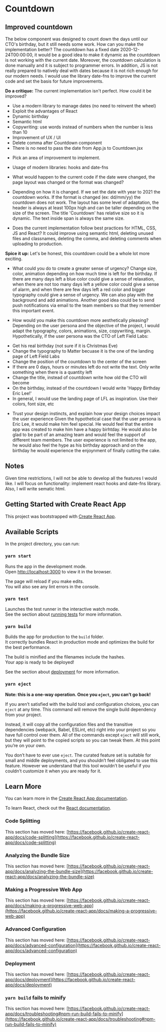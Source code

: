 # Countdown

## Improved countdown
The below component was designed to count down the days until our CTO's birthday, but it still needs some work. How can you make the implementation better?
The countdown has a fixed date 2020-12-24T00:00:00, it would be a good idea to make it dynamic as the countdown is not working with the current date. Moreover, the countdown calculation is done manually and it is subject to programmer errors. In addition, JS is not really prepared to natively deal with dates because it is not rich enough for our modern needs. I would use the library date-fns to improve the current code and set the basis for future improvements.

**Do a critique:** The current implementation isn't perfect. How could it be improved?
- Use a modern library to manage dates (no need to reinvent the wheel)
- Exploit the advantages of React
- Dynamic birthday
- Semantic html
- Copywriting: use words instead of numbers when the number is less than 10
- Improvement of UX / UI
- Delete comma after Countdown component
- There is no need to pass the date from App.js to Countdown.jsx

* Pick an area of improvement to implement.
- Usage of modern libraries: hooks and date-fns

* What would happen to the current code if the date were changed, the page layout was changed or the format was changed?
- Depending on how it is changed. If we set the date with year to 2021 the countdown works. If the format is changed (ex: dd/mm/yy) the countdown does not work. The layout has some level of adaptation, the header is always at least 100px high and can be taller depending on the size of the screen. The title 'Countdown' has relative size so it is dynamic. The text inside span is always the same size.

* Does the current implementation follow best practices for HTML, CSS, JS and React?
It could improve using semantic html, deleting unused files and classnames, deleting the comma, and deleting comments when uploading to production.

**Spice it up:** Let's be honest, this countdown could be a whole lot more exciting.

* What could you do to create a greater sense of urgency?
Change size, color, animation depending on how much time is left for the birthday. If there are many days left a blue color could give a sense of relaxation, when there are not too many days left a yellow color could give a sense of alarm, and when there are few days left a red color and bigger typography could give a sense of urgency. We can also play with the background and add animations. Another good idea could be to send push notifications via email to the team members so that they remember this important event.

* How would you make this countdown more aesthetically pleasing?
Depending on the user persona and the objective of the project, I would adapt the typography, colors, animations, size, copywriting, margin. Hypothetically, if the user persona was the CTO of Left Field Labs:
- Get his real birthday (not sure if it is Christmas Eve)
- Change the typography to Matter becuase it is the one of the landing page of Left Field Labs
- Change the position of the countdown to the center of the screen
- If there are 0 days, hours or minutes left do not write the text. Only write something when there is a quantity left
- Change the title, instead of countdown write how old the CTO will become
- On the birthday, instead of the countdown I would write 'Happy Birthday Eric Lee!'
- In general, I would use the landing page of LFL as inspiration. Use their colors, font size, etc

* Trust your design instincts, and explain how your design choices impact the user experience
Given the hypothetical case that the user persona is Eric Lee, it would make him feel special. He would feel that the entire app was created to make him have a happy birhtday. He would also be glad to be part of an amazing team and would feel the support of different team members. The user experience is not limited to the app, he would also feel the hype as his birthday approach and on the birthday he would experience the enjoynment of finally cutting the cake. 

## Notes
Given time restrictions, I will not be able to develop all the features I would like. I will focus on functionality: implement react hooks and date-fns library. Also, I will write sematic html.


## Getting Started with Create React App

This project was bootstrapped with [Create React App](https://github.com/facebook/create-react-app).

## Available Scripts

In the project directory, you can run:

### `yarn start`

Runs the app in the development mode.\
Open [http://localhost:3000](http://localhost:3000) to view it in the browser.

The page will reload if you make edits.\
You will also see any lint errors in the console.

### `yarn test`

Launches the test runner in the interactive watch mode.\
See the section about [running tests](https://facebook.github.io/create-react-app/docs/running-tests) for more information.

### `yarn build`

Builds the app for production to the `build` folder.\
It correctly bundles React in production mode and optimizes the build for the best performance.

The build is minified and the filenames include the hashes.\
Your app is ready to be deployed!

See the section about [deployment](https://facebook.github.io/create-react-app/docs/deployment) for more information.

### `yarn eject`

**Note: this is a one-way operation. Once you `eject`, you can’t go back!**

If you aren’t satisfied with the build tool and configuration choices, you can `eject` at any time. This command will remove the single build dependency from your project.

Instead, it will copy all the configuration files and the transitive dependencies (webpack, Babel, ESLint, etc) right into your project so you have full control over them. All of the commands except `eject` will still work, but they will point to the copied scripts so you can tweak them. At this point you’re on your own.

You don’t have to ever use `eject`. The curated feature set is suitable for small and middle deployments, and you shouldn’t feel obligated to use this feature. However we understand that this tool wouldn’t be useful if you couldn’t customize it when you are ready for it.

## Learn More

You can learn more in the [Create React App documentation](https://facebook.github.io/create-react-app/docs/getting-started).

To learn React, check out the [React documentation](https://reactjs.org/).

### Code Splitting

This section has moved here: [https://facebook.github.io/create-react-app/docs/code-splitting](https://facebook.github.io/create-react-app/docs/code-splitting)

### Analyzing the Bundle Size

This section has moved here: [https://facebook.github.io/create-react-app/docs/analyzing-the-bundle-size](https://facebook.github.io/create-react-app/docs/analyzing-the-bundle-size)

### Making a Progressive Web App

This section has moved here: [https://facebook.github.io/create-react-app/docs/making-a-progressive-web-app](https://facebook.github.io/create-react-app/docs/making-a-progressive-web-app)

### Advanced Configuration

This section has moved here: [https://facebook.github.io/create-react-app/docs/advanced-configuration](https://facebook.github.io/create-react-app/docs/advanced-configuration)

### Deployment

This section has moved here: [https://facebook.github.io/create-react-app/docs/deployment](https://facebook.github.io/create-react-app/docs/deployment)

### `yarn build` fails to minify

This section has moved here: [https://facebook.github.io/create-react-app/docs/troubleshooting#npm-run-build-fails-to-minify](https://facebook.github.io/create-react-app/docs/troubleshooting#npm-run-build-fails-to-minify)
